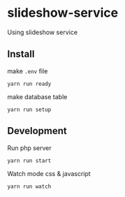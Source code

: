 # slideshow-service

Using slideshow service


## Install

make `.env` file

```shell
yarn run ready
```

make database table

```shell
yarn run setup
```


## Development

Run php server

```shell
yarn run start
```

Watch mode css & javascript

```shell
yarn run watch
```
